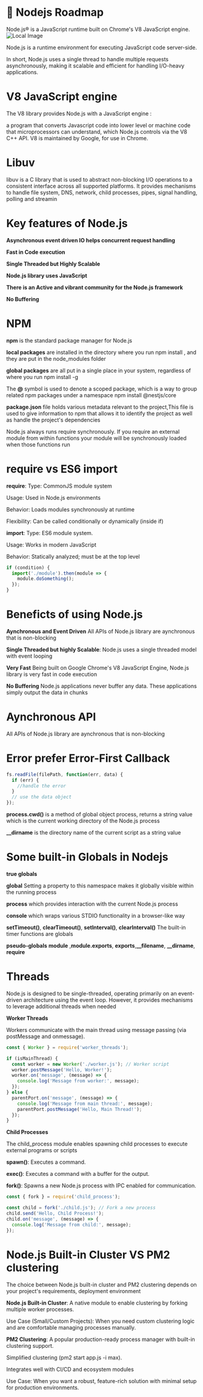 # 🚀 Nodejs Roadmap

Node.js® is a JavaScript runtime built on Chrome's V8 JavaScript engine.
![Local Image](Nodejsworker.jpeg)

Node.js is a runtime environment for executing JavaScript code server-side.

In short, Node.js uses a single thread to handle multiple requests asynchronously, making it scalable and efficient for handling I/O-heavy applications.

# V8 JavaScript engine
The V8 library provides Node.js with a JavaScript engine :

a program that converts Javascript code into lower level or machine code that microprocessors can understand, which Node.js controls via the V8 C++ API. V8 is maintained by Google, for use in Chrome.

# Libuv
libuv is a C library that is used to abstract non-blocking I/O operations to a consistent interface across all supported platforms. It provides mechanisms to handle file system, DNS, network, child processes, pipes, signal handling, polling and streamin

# Key features of Node.js
**Asynchronous event driven IO helps concurrent request handling**

**Fast in Code execution**

**Single Threaded but Highly Scalable**

**Node.js library uses JavaScript**

**There is an Active and vibrant community for the Node.js framework**

**No Buffering**

# NPM
**npm** is the standard package manager for Node.js

**local packages** are installed in the directory where you run npm install <package-name>, and they are put in the node_modules folder

**global packages** are all put in a single place in your system, regardless of where you run npm install -g <package-name>

The **@** symbol is used to denote a scoped package, which is a way to group related npm packages under a namespace
npm install @nestjs/core

**package.json**
file holds various metadata relevant to the project,This file is used to give information to npm that allows it to identify the project as well as handle the project's dependencies

Node.js always runs require synchronously. If you require an external module from within functions your module will be synchronously loaded when those functions run

# require vs ES6 import

**require**:
Type: CommonJS module system

Usage: Used in Node.js environments

Behavior: Loads modules synchronously at runtime

Flexibility: Can be called conditionally or dynamically (inside if)

**import**:
Type: ES6 module system.

Usage: Works in modern JavaScript

Behavior: Statically analyzed; must be at the top level
```javascript
if (condition) {
  import('./module').then(module => {
    module.doSomething();
  });
}
```
# Beneficts of using Node.js
**Aynchronous and Event Driven** All APIs of Node.js library are aynchronous that is non-blocking

**Single Threaded but highly Scalable**: Node.js uses a single threaded model with event looping

**Very Fast**  Being built on Google Chrome's V8 JavaScript Engine, Node.js library is very fast in code execution

**No Buffering** Node.js applications never buffer any data. These applications simply output the data in chunks

# Aynchronous API
All APIs of Node.js library are aynchronous that is non-blocking

# Error prefer Error-First Callback
```javascript
fs.readFile(filePath, function(err, data) {
  if (err) {
    //handle the error
  }
  // use the data object
});
```

**process.cwd()** is a method of global object process, returns a string value which is the current working directory of the Node.js process

**__dirname** is the directory name of the current script as a string value

# Some built-in Globals in Nodejs

**true globals**

**global** Setting a property to this namespace makes it globally visible within the running process

**process** which provides interaction with the current Node.js process

**console** which wraps various STDIO functionality in a browser-like way

**setTimeout()**, **clearTimeout()**, **setInterval()**, **clearInterval()** The built-in timer functions are globals

**pseudo-globals**
**module** ,**module.exports**, **exports**,**__filename**, **__dirname**, **require**


# Threads
Node.js is designed to be single-threaded, operating primarily on an event-driven architecture using the event loop. However, it provides mechanisms to leverage additional threads when needed

**Worker Threads**

Workers communicate with the main thread using message passing (via postMessage and onmessage).

```javascript
const { Worker } = require('worker_threads');

if (isMainThread) {
  const worker = new Worker('./worker.js'); // Worker script
  worker.postMessage('Hello, Worker!');
  worker.on('message', (message) => {
    console.log('Message from worker:', message);
  });
} else {
  parentPort.on('message', (message) => {
    console.log('Message from main thread:', message);
    parentPort.postMessage('Hello, Main Thread!');
  });
}

```

**Child Processes**

The child_process module enables spawning child processes to execute external programs or scripts

**spawn()**: Executes a command.

**exec()**: Executes a command with a buffer for the output.

**fork()**: Spawns a new Node.js process with IPC enabled for communication.

```javascript
const { fork } = require('child_process');

const child = fork('./child.js'); // Fork a new process
child.send('Hello, Child Process!');
child.on('message', (message) => {
  console.log('Message from child:', message);
});

```

# Node.js Built-in Cluster VS PM2 clustering

The choice between Node.js built-in cluster and PM2 clustering depends on your project's requirements, deployment environment

**Node.js Built-in Cluster**: A native module to enable clustering by forking multiple worker processes.

Use Case (Small/Custom Projects): When you need custom clustering logic and are comfortable managing processes manually.

**PM2 Clustering**: A popular production-ready process manager with built-in clustering support.

Simplified clustering (pm2 start app.js -i max).

Integrates well with CI/CD and ecosystem modules

Use Case: When you want a robust, feature-rich solution with minimal setup for production environments.






